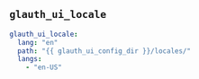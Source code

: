
## `glauth_ui_locale`

```yaml
glauth_ui_locale:
  lang: "en"
  path: "{{ glauth_ui_config_dir }}/locales/"
  langs:
    - "en-US"
```
